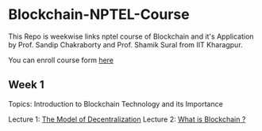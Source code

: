 # Blockchain-NPTEL-Course
This Repo is weekwise links nptel course of Blockchain and it's Application by Prof. Sandip Chakraborty and Prof. Shamik Sural from IIT Kharagpur.

You can enroll course form [here](https://nptel.ac.in/courses/106/105/106105235/)

## Week 1

Topics: Introduction to Blockchain Technology and its Importance

Lecture 1: [The Model of Decentralization](https://youtu.be/uxR86EPtr78)
Lecture 2: [What is Blockchain ?](https://youtu.be/B6KHbViproI)


